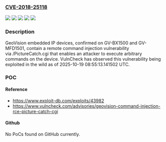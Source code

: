 ### [CVE-2018-25118](https://cve.mitre.org/cgi-bin/cvename.cgi?name=CVE-2018-25118)
![](https://img.shields.io/static/v1?label=Product&message=GV-BX1500&color=blue)
![](https://img.shields.io/static/v1?label=Product&message=GV-MFD1501&color=blue)
![](https://img.shields.io/static/v1?label=Product&message=GeoVision%20embedded%20IP%20devices&color=blue)
![](https://img.shields.io/static/v1?label=Version&message=0%20&color=brightgreen)
![](https://img.shields.io/static/v1?label=Vulnerability&message=CWE-78%20Improper%20Neutralization%20of%20Special%20Elements%20used%20in%20an%20OS%20Command%20('OS%20Command%20Injection')&color=brightgreen)

### Description

GeoVision embedded IP devices, confirmed on GV-BX1500 and GV-MFD1501, contain a remote command injection vulnerability via /PictureCatch.cgi that enables an attacker to execute arbitrary commands on the device. VulnCheck has observed this vulnerability being exploited in the wild as of 2025-10-19 08:55:13.141502 UTC.

### POC

#### Reference
- https://www.exploit-db.com/exploits/43982
- https://www.vulncheck.com/advisories/geovision-command-injection-rce-picture-catch-cgi

#### Github
No PoCs found on GitHub currently.

